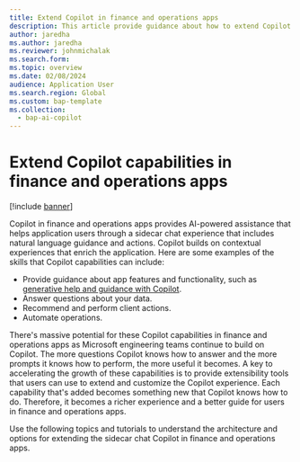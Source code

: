 ```yaml
---
title: Extend Copilot in finance and operations apps
description: This article provide guidance about how to extend Copilot capabilities in finance and operations apps.
author: jaredha
ms.author: jaredha
ms.reviewer: johnmichalak
ms.search.form:
ms.topic: overview
ms.date: 02/08/2024
audience: Application User
ms.search.region: Global
ms.custom: bap-template
ms.collection:
  - bap-ai-copilot
---
```


# Extend Copilot capabilities in finance and operations apps

[!include [banner](../includes/banner.md)]

Copilot in finance and operations apps provides AI-powered assistance that helps application users through a sidecar chat experience that includes natural language guidance and actions. Copilot builds on contextual experiences that enrich the application. Here are some examples of the skills that Copilot capabilities can include:

- Provide guidance about app features and functionality, such as [generative help and guidance with Copilot](enable-copliot-generative-help.md).
- Answer questions about your data.
- Recommend and perform client actions.
- Automate operations.

There's massive potential for these Copilot capabilities in finance and operations apps as Microsoft engineering teams continue to build on Copilot. The more questions Copilot knows how to answer and the more prompts it knows how to perform, the more useful it becomes. A key to accelerating the growth of these capabilities is to provide extensibility tools that users can use to extend and customize the Copilot experience. Each capability that's added becomes something new that Copilot knows how to do. Therefore, it becomes a richer experience and a better guide for users in finance and operations apps.

Use the following topics and tutorials to understand the architecture and options for extending the sidecar chat Copilot in finance and operations apps.
